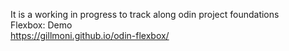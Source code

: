 It is a working in progress to track along odin project foundations  
Flexbox: Demo  
https://gillmoni.github.io/odin-flexbox/
